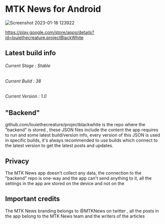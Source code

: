 # MTK News for Android
![Screenshot 2023-01-18 123922](https://user-images.githubusercontent.com/79132875/213139685-08eb176c-ea4a-446d-8d45-9fc3c1cd7b77.jpg)

https://play.google.com/store/apps/details?id=louiethecreature.projectBlackWhite

Latest build info
---------------------------------
###### Current Stage : Stable
###### Current Build : 38
###### Current Version : 1.0

"Backend"
--------------------------
github.com/louiethecreature/projectblackwhite is the repo where the "backend" is stored , these JSON files include the content the app requires to run and some latest build/version info, every version of this JSON is used in specific builds, it's always recommended to use builds which connect to the latest version to get the latest posts and updates.

Privacy
--------------------------
The MTK News app doesn't collect any data, the connection to the "backend" repo is one-way and the app can't send anything to it, all the settings in the app are stored on the device and not on the 

Important credits
----------------------------
The MTK News branding belongs to @MTKNews on twitter , all the posts in the app belong to the MTK News team and the writers of the articles
